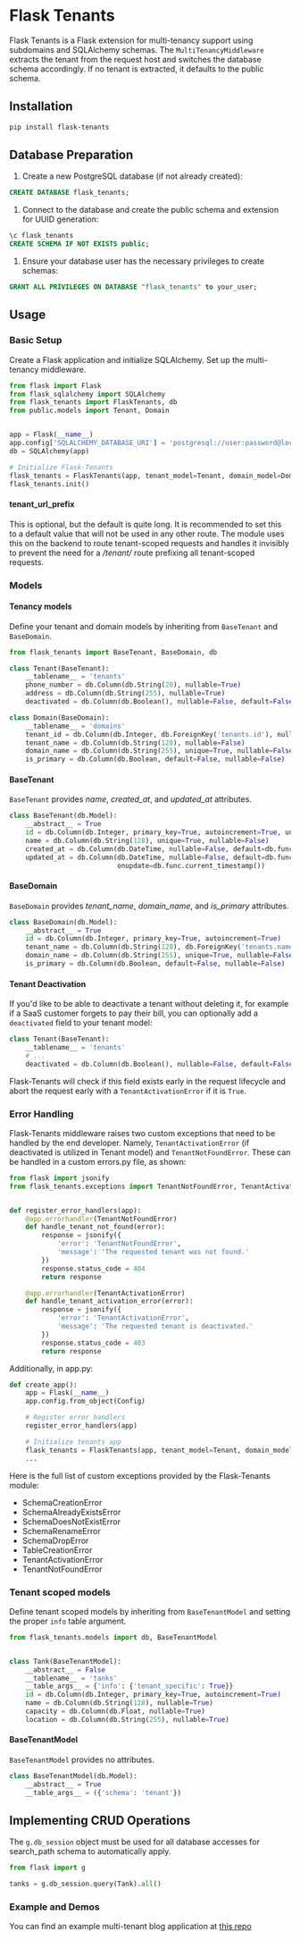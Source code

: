 # Flask Tenants

Flask Tenants is a Flask extension for multi-tenancy support using subdomains and SQLAlchemy schemas. The `MultiTenancyMiddleware` extracts the tenant from the request host and switches the database schema accordingly. If no tenant is extracted, it defaults to the public schema.

## Installation

```bash
pip install flask-tenants
```

## Database Preparation

1. Create a new PostgreSQL database (if not already created):

```sql
CREATE DATABASE flask_tenants;
```

1. Connect to the database and create the public schema and extension for UUID generation:

```sql
\c flask_tenants
CREATE SCHEMA IF NOT EXISTS public;
```

1. Ensure your database user has the necessary privileges to create schemas:

```sql
GRANT ALL PRIVILEGES ON DATABASE "flask_tenants" to your_user;
```

## Usage

### Basic Setup

Create a Flask application and initialize SQLAlchemy. Set up the multi-tenancy middleware.

```python
from flask import Flask
from flask_sqlalchemy import SQLAlchemy
from flask_tenants import FlaskTenants, db
from public.models import Tenant, Domain


app = Flask(__name__)
app.config['SQLALCHEMY_DATABASE_URI'] = 'postgresql://user:password@localhost/dbname'
db = SQLAlchemy(app)

# Initialize Flask-Tenants
flask_tenants = FlaskTenants(app, tenant_model=Tenant, domain_model=Domain, db=db, tenant_url_prefix='/_tenant')
flask_tenants.init()
```

#### tenant_url_prefix

This is optional, but the default is quite long. It is recommended to set this to a default value that will not be used in any other route. The module uses this on the backend to route tenant-scoped requests and handles it invisibly to prevent the need for a */tenant/* route prefixing all tenant-scoped requests.

### Models

#### Tenancy models

Define your tenant and domain models by inheriting from `BaseTenant` and `BaseDomain`.

```python
from flask_tenants import BaseTenant, BaseDomain, db

class Tenant(BaseTenant):
    __tablename__ = 'tenants'
    phone_number = db.Column(db.String(20), nullable=True)
    address = db.Column(db.String(255), nullable=True)
    deactivated = db.Column(db.Boolean(), nullable=False, default=False)

class Domain(BaseDomain):
    __tablename__ = 'domains'
    tenant_id = db.Column(db.Integer, db.ForeignKey('tenants.id'), nullable=False)
    tenant_name = db.Column(db.String(128), nullable=False)
    domain_name = db.Column(db.String(255), unique=True, nullable=False)
    is_primary = db.Column(db.Boolean, default=False, nullable=False)
```

#### BaseTenant

`BaseTenant` provides *name*, *created_at*, and *updated_at* attributes.

```python
class BaseTenant(db.Model):
    __abstract__ = True
    id = db.Column(db.Integer, primary_key=True, autoincrement=True, unique=True)  # Ensure unique constraint
    name = db.Column(db.String(128), unique=True, nullable=False)
    created_at = db.Column(db.DateTime, nullable=False, default=db.func.current_timestamp())
    updated_at = db.Column(db.DateTime, nullable=False, default=db.func.current_timestamp(),
                           onupdate=db.func.current_timestamp())
```

#### BaseDomain

`BaseDomain` provides *tenant_name*, *domain_name*, and *is_primary* attributes.

```python
class BaseDomain(db.Model):
    __abstract__ = True
    id = db.Column(db.Integer, primary_key=True, autoincrement=True)
    tenant_name = db.Column(db.String(128), db.ForeignKey('tenants.name'), nullable=False)
    domain_name = db.Column(db.String(255), unique=True, nullable=False)
    is_primary = db.Column(db.Boolean, default=False, nullable=False)
```

#### Tenant Deactivation
If you'd like to be able to deactivate a tenant without deleting it, 
for example if a SaaS customer forgets to pay their bill, you can optionally
add a `deactivated` field to your tenant model:

```python
class Tenant(BaseTenant):
    __tablename__ = 'tenants'
    # ...
    deactivated = db.Column(db.Boolean(), nullable=False, default=False)
```

Flask-Tenants will check if this field exists early in the request lifecycle and abort 
the request early with a `TenantActivationError` if it is `True`.

### Error Handling

Flask-Tenants middleware raises two custom exceptions that need to be handled by the end developer. Namely, `TenantActivationError` (if deactivated is utilized in Tenant model) and `TenantNotFoundError`. These can be handled in a custom errors.py file, as shown:

```python
from flask import jsonify
from flask_tenants.exceptions import TenantNotFoundError, TenantActivationError


def register_error_handlers(app):
    @app.errorhandler(TenantNotFoundError)
    def handle_tenant_not_found(error):
        response = jsonify({
            'error': 'TenantNotFoundError',
            'message': 'The requested tenant was not found.'
        })
        response.status_code = 404
        return response

    @app.errorhandler(TenantActivationError)
    def handle_tenant_activation_error(error):
        response = jsonify({
            'error': 'TenantActivationError',
            'message': 'The requested tenant is deactivated.'
        })
        response.status_code = 403
        return response
```

Additionally, in app.py:

```python
def create_app():
    app = Flask(__name__)
    app.config.from_object(Config)

    # Register error handlers
    register_error_handlers(app)

    # Initialize tenants app
    flask_tenants = FlaskTenants(app, tenant_model=Tenant, domain_model=Domain, db=db, tenant_url_prefix='/_tenant')
    ...
```

Here is the full list of custom exceptions provided by the Flask-Tenants module:

- SchemaCreationError
- SchemaAlreadyExistsError
- SchemaDoesNotExistError
- SchemaRenameError
- SchemaDropError
- TableCreationError
- TenantActivationError
- TenantNotFoundError

### Tenant scoped models

Define tenant scoped models by inheriting from `BaseTenantModel` and setting the proper `info` table argument.

```python
from flask_tenants.models import db, BaseTenantModel


class Tank(BaseTenantModel):
    __abstract__ = False
    __tablename__ = 'tanks'
    __table_args__ = {'info': {'tenant_specific': True}}
    id = db.Column(db.Integer, primary_key=True, autoincrement=True)
    name = db.Column(db.String(128), nullable=True)
    capacity = db.Column(db.Float, nullable=True)
    location = db.Column(db.String(255), nullable=True)
```

#### BaseTenantModel

`BaseTenantModel` provides no attributes.

```python
class BaseTenantModel(db.Model):
    __abstract__ = True
    __table_args__ = ({'schema': 'tenant'})
```

## Implementing CRUD Operations

The `g.db_session` object must be used for all database accesses for search_path schema to automatically apply.

```python
from flask import g

tanks = g.db_session.query(Tank).all()
```

### Example and Demos
You can find an example multi-tenant blog application at [this repo](https://github.com/Flask-Tenants/demo_app)

